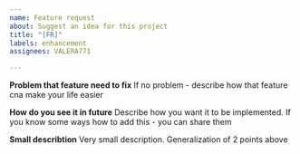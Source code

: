 ```yaml
---
name: Feature request
about: Suggest an idea for this project
title: "[FR]"
labels: enhancement
assignees: VALERA771

---
```


**Problem that feature need to fix**
If no problem - describe how that feature cna make your life easier

**How do you see it in future**
Describe how you want it to be implemented. If you know some ways how to add this - you can share them

**Small describtion**
Very small description.  Generalization of 2 points above
